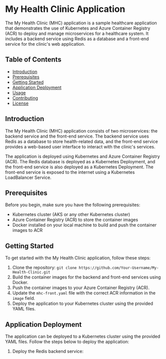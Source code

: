 # My Health Clinic Application

The My Health Clinic (MHC) application is a sample healthcare application that demonstrates the use of Kubernetes and Azure Container Registry (ACR) to deploy and manage microservices for a healthcare system. It includes a backend service using Redis as a database and a front-end service for the clinic's web application.

## Table of Contents

- [Introduction](#introduction)
- [Prerequisites](#prerequisites)
- [Getting Started](#getting-started)
- [Application Deployment](#application-deployment)
- [Usage](#usage)
- [Contributing](#contributing)
- [License](#license)

## Introduction

The My Health Clinic (MHC) application consists of two microservices: the backend service and the front-end service. The backend service uses Redis as a database to store health-related data, and the front-end service provides a web-based user interface to interact with the clinic's services.

The application is deployed using Kubernetes and Azure Container Registry (ACR). The Redis database is deployed as a Kubernetes Deployment, and the front-end service is also deployed as a Kubernetes Deployment. The front-end service is exposed to the internet using a Kubernetes LoadBalancer Service.

## Prerequisites

Before you begin, make sure you have the following prerequisites:

- Kubernetes cluster (AKS or any other Kubernetes cluster)
- Azure Container Registry (ACR) to store the container images
- Docker installed on your local machine to build and push the container images to ACR

## Getting Started

To get started with the My Health Clinic application, follow these steps:

1. Clone the repository: `git clone https://github.com/Your-Username/My-Health-Clinic.git`
2. Build the container images for the backend and front-end services using Docker.
3. Push the container images to your Azure Container Registry (ACR).
4. Update the `mhc-front.yaml` file with the correct ACR information in the `image` field.
5. Deploy the application to your Kubernetes cluster using the provided YAML files.

## Application Deployment

The application can be deployed to a Kubernetes cluster using the provided YAML files. Follow the steps below to deploy the application:

1. Deploy the Redis backend service:

